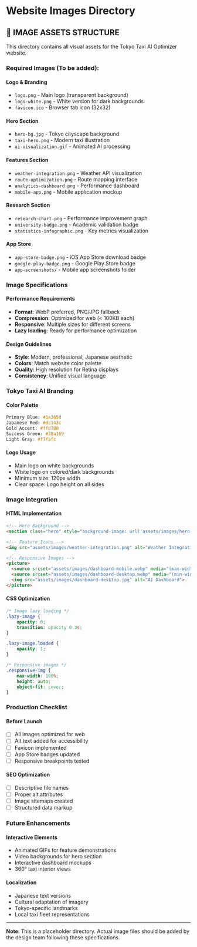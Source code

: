 # Website Images Directory

## 📸 **IMAGE ASSETS STRUCTURE**

This directory contains all visual assets for the Tokyo Taxi AI Optimizer website.

### **Required Images** (To be added):

#### **Logo & Branding**
- `logo.png` - Main logo (transparent background)
- `logo-white.png` - White version for dark backgrounds
- `favicon.ico` - Browser tab icon (32x32)

#### **Hero Section**
- `hero-bg.jpg` - Tokyo cityscape background
- `taxi-hero.png` - Modern taxi illustration
- `ai-visualization.gif` - Animated AI processing

#### **Features Section**
- `weather-integration.png` - Weather API visualization
- `route-optimization.png` - Route mapping interface
- `analytics-dashboard.png` - Performance dashboard
- `mobile-app.png` - Mobile application mockup

#### **Research Section**
- `research-chart.png` - Performance improvement graph
- `university-badge.png` - Academic validation badge
- `statistics-infographic.png` - Key metrics visualization

#### **App Store**
- `app-store-badge.png` - iOS App Store download badge
- `google-play-badge.png` - Google Play Store badge
- `app-screenshots/` - Mobile app screenshots folder

### **Image Specifications**

#### **Performance Requirements**
- **Format**: WebP preferred, PNG/JPG fallback
- **Compression**: Optimized for web (< 100KB each)
- **Responsive**: Multiple sizes for different screens
- **Lazy loading**: Ready for performance optimization

#### **Design Guidelines**
- **Style**: Modern, professional, Japanese aesthetic
- **Colors**: Match website color palette
- **Quality**: High resolution for Retina displays
- **Consistency**: Unified visual language

### **Tokyo Taxi AI Branding**

#### **Color Palette**
```css
Primary Blue: #1a365d
Japanese Red: #dc143c
Gold Accent: #ffd700
Success Green: #38a169
Light Gray: #f7fafc
```

#### **Logo Usage**
- Main logo on white backgrounds
- White logo on colored/dark backgrounds
- Minimum size: 120px width
- Clear space: Logo height on all sides

### **Image Integration**

#### **HTML Implementation**
```html
<!-- Hero Background -->
<section class="hero" style="background-image: url('assets/images/hero-bg.jpg');">

<!-- Feature Icons -->
<img src="assets/images/weather-integration.png" alt="Weather Integration" class="feature-image">

<!-- Responsive Images -->
<picture>
  <source srcset="assets/images/dashboard-mobile.webp" media="(max-width: 768px)">
  <source srcset="assets/images/dashboard-desktop.webp" media="(min-width: 769px)">
  <img src="assets/images/dashboard-desktop.jpg" alt="AI Dashboard">
</picture>
```

#### **CSS Optimization**
```css
/* Image lazy loading */
.lazy-image {
    opacity: 0;
    transition: opacity 0.3s;
}

.lazy-image.loaded {
    opacity: 1;
}

/* Responsive images */
.responsive-img {
    max-width: 100%;
    height: auto;
    object-fit: cover;
}
```

### **Production Checklist**

#### **Before Launch**
- [ ] All images optimized for web
- [ ] Alt text added for accessibility
- [ ] Favicon implemented
- [ ] App Store badges updated
- [ ] Responsive breakpoints tested

#### **SEO Optimization**
- [ ] Descriptive file names
- [ ] Proper alt attributes
- [ ] Image sitemaps created
- [ ] Structured data markup

### **Future Enhancements**

#### **Interactive Elements**
- Animated GIFs for feature demonstrations
- Video backgrounds for hero section
- Interactive dashboard mockups
- 360° taxi interior views

#### **Localization**
- Japanese text versions
- Cultural adaptation of imagery
- Tokyo-specific landmarks
- Local taxi fleet representations

---

**Note**: This is a placeholder directory. Actual image files should be added by the design team following these specifications.